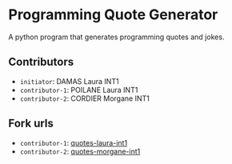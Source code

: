 # Programming Quote Generator

A python program that generates programming quotes and jokes.

## Contributors
- `initiator`: DAMAS Laura INT1
- `contributor-1`: POILANE Laura INT1
- `contributor-2`: CORDIER Morgane INT1

## Fork urls
- `contributor-1`: [quotes-laura-int1](https://github.com/Im0ka/quotes-poilane-int1)
- `contributor-2`: [quotes-morgane-int1](https://github.com/MorangeC/quotes-cordier-M)
